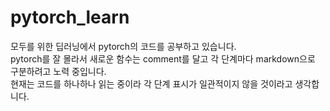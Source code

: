# pytorch_learn
모두를 위한 딥러닝에서 pytorch의 코드를 공부하고 있습니다.  
pytorch를 잘 몰라서 새로운 함수는 comment를 달고 각 단계마다 markdown으로 구분하려고 노력 중입니다.  
현재는 코드를 하나하나 읽는 중이라 각 단계 표시가 일관적이지 않을 것이라고 생각합니다.  
